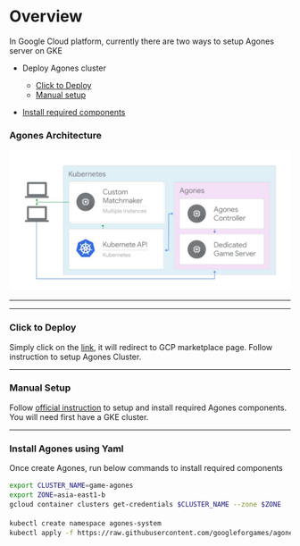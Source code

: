 Overview
========

In Google Cloud platform, currently there are two ways to setup Agones server on GKE

-   Deploy Agones cluster
    -   [Click to Deploy](##click-to-deploy)
    -   [Manual setup](##manual-setup)

-   [Install required components](##install-agones-using-yaml)


### Agones Architecture

<img src="../docs/agones.jpeg"/>

-----
-----
### Click to Deploy


Simply click on the [link](https://console.cloud.google.com/marketplace/details/google/agones), it will redirect to GCP marketplace page. Follow instruction to setup Agones Cluster.

----------
### Manual Setup


Follow [official instruction](https://agones.dev/site/docs/installation/creating-cluster/gke/) to setup and install required Agones components. You will need first have a GKE cluster.

----------
### Install Agones using Yaml

Once create Agones, run below commands to install required components

```bash
export CLUSTER_NAME=game-agones
export ZONE=asia-east1-b
gcloud container clusters get-credentials $CLUSTER_NAME --zone $ZONE

kubectl create namespace agones-system
kubectl apply -f https://raw.githubusercontent.com/googleforgames/agones/release-1.4.0/install/yaml/install.yaml
```



